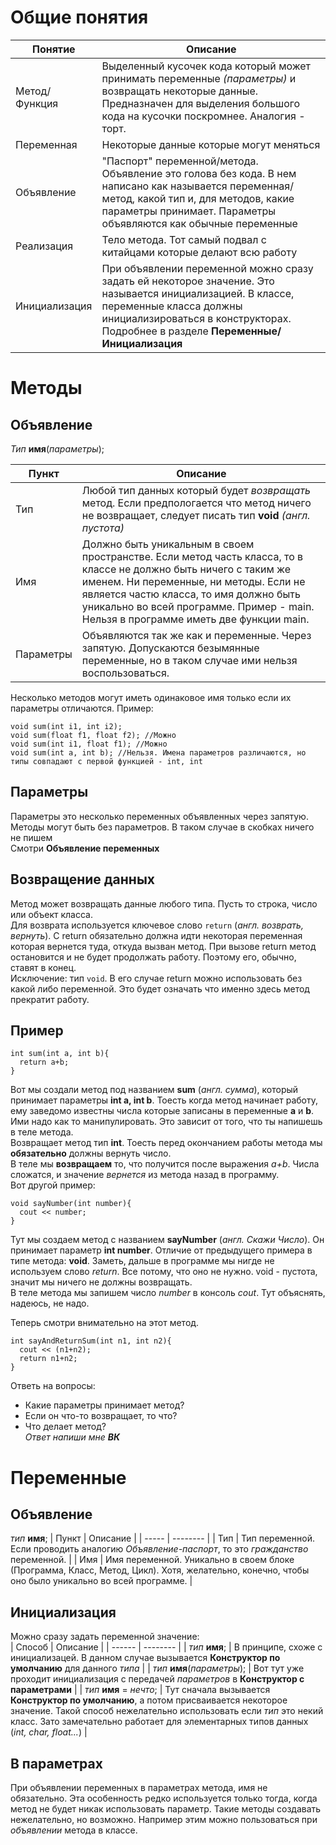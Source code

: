 # Общие понятия
| Понятие | Описание |
| ------- | -------- |
| Метод/Функция | Выделенный кусочек кода который может принимать переменные *(параметры)* и возвращать некоторые данные. Предназначен для выделения большого кода на кусочки поскромнее. Аналогия - торт. |
| Переменная | Некоторые данные которые могут меняться |
| Объявление | "Паспорт" переменной/метода. Объявление это голова без кода. В нем написано как называется переменная/метод, какой тип и, для методов, какие параметры принимает. Параметры объявляются как обычные переменные |
| Реализация | Тело метода. Тот самый подвал с китайцами которые делают всю работу |
| Инициализация | При объявлении переменной можно сразу задать ей некоторое значение. Это называется инициализацией. В классе, переменные класса должны инициализироваться в конструкторах. Подробнее в разделе **Переменные/Инициализация** |

# Методы
## Объявление
*Тип* **имя**(*параметры*);

| Пункт | Описание |
| ----- | -------- |
| Тип | Любой тип данных который будет *возвращать* метод. Если предпологается что метод ничего не возвращает, следует писать тип **void** *(англ. пустота)* |
| Имя | Должно быть уникальным в своем пространстве. Если метод часть класса, то в классе не должно быть ничего с таким же именем. Ни переменные, ни методы. Если не является частю класса, то имя должно быть уникально во всей программе. Пример - main. Нельзя в программе иметь две функции main.  |
| Параметры | Объявляются так же как и переменные. Через запятую. Допускаются безымянные переменные, но в таком случае ими нельзя воспользоваться. |

Несколько методов могут иметь одинаковое имя только если их параметры отличаются. Пример:  
```
void sum(int i1, int i2);
void sum(float f1, float f2); //Можно
void sum(int i1, float f1); //Можно
void sum(int a, int b); //Нельзя. Имена параметров различаются, но типы совпадают с первой функцией - int, int 
```
## Параметры
Параметры это несколько переменных объявленных через запятую. Методы могут быть без параметров. В таком случае в скобках ничего не пишем   
Смотри **Объявление переменных**
## Возвращение данных
Метод может возвращать данные любого типа. Пусть то строка, число или объект класса.  
Для возврата используется ключевое слово `return` (*англ. возврать, вернуть*). С return обязательно должна идти некоторая переменная которая вернется туда, откуда вызван метод. При вызове return метод остановится и не будет продолжать работу. Поэтому его, обычно, ставят в конец.  
Исключение: тип `void`. В его случае return можно использовать без какой либо переменной. Это будет означать что именно здесь метод прекратит работу.
## Пример
```
int sum(int a, int b){
  return a+b;
}
```
Вот мы создали метод под названием **sum** (*англ. сумма*), который принимает параметры **int a, int b**. Тоесть когда метод начинает работу, ему заведомо известны числа которые записаны в переменные **а** и **b**. Ими надо как то манипулировать. Это зависит от того, что ты напишешь в теле метода.  
Возвращает метод тип **int**. Тоесть перед окончанием работы метода мы **обязательно** должны вернуть число.  
В теле мы **возвращаем** то, что получится после выражения *а+b*. Числа сложатся, и значение *вернется* из метода назад в программу.  
Вот другой пример:  
```
void sayNumber(int number){
  cout << number;
}
```
Тут мы создаем метод с названием **sayNumber** (*англ. Скажи Число*). Он принимает параметр **int number**. Отличие от предыдущего примера в типе метода: **void**. Заметь, дальше в программе мы нигде не используем слово *return*. Все потому, что оно не нужно. void - пустота, значит мы ничего не должны возвращать.  
В теле метода мы запишем число *number* в консоль *cout*. Тут объяснять, надеюсь, не надо.

Теперь смотри внимательно на этот метод.
```
int sayAndReturnSum(int n1, int n2){
  cout << (n1+n2);
  return n1+n2;
}
```
Ответь на вопросы:
* Какие параметры принимает метод?
* Если он что-то возвращает, то что?
* Что делает метод?  
*Ответ напиши мне **ВК***

# Переменные
## Объявление
*тип* **имя**;
| Пункт | Описание |
| ----- | -------- |
| Тип | Тип переменной. Если проводить аналогию *Объявление-паспорт*, то это *гражданство* переменной. |
| Имя | Имя переменной. Уникально в своем блоке (Программа, Класс, Метод, Цикл). Хотя, желательно, конечно, чтобы оно было уникально во всей программе. |
## Инициализация
Можно сразу задать переменной значение:  
| Способ | Описание |
| ------ | -------- |
| *тип* **имя**; | В принципе, схоже с инициализацей. В данном случае вызывается **Конструктор по умолчанию** для данного *типа* |
| *тип* **имя**(*параметры*); | Вот тут уже проходит инициализация с передачей *параметров* в **Конструктор с параметрами** |
| *тип* **имя** = *нечто*; | Тут сначала вызывается **Конструктор по умолчанию**, а потом присваивается некоторое значение. Такой способ нежелательно использовать если *тип* это некий класс. Зато замечательно работает для элементарных типов данных (*int, char, float...*) |
## В параметрах 
При объявлении переменных в параметрах метода, имя не обязательно. Эта особенность редко используется только тогда, когда метод не будет никак использовать параметр. Такие методы создавать нежелательно, но возможно. Например этим можно пользоваться при *объявлении* метода в классе. 
